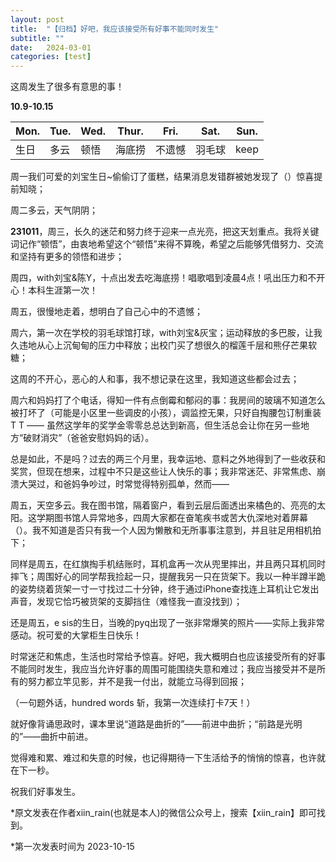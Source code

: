 ```yaml
---
layout: post
title:  "【归档】好吧，我应该接受所有好事不能同时发生"
subtitle: ""
date:   2024-03-01 
categories: [test]
---
```


这周发生了很多有意思的事！

**10.9-10.15**

| Mon. | Tue. | Wed. | Thur.  | Fri.   | Sat.   | Sun. |
| ---- | ---- | ---- | ------ | ------ | ------ | ---- |
| 生日 | 多云 | 顿悟 | 海底捞 | 不遗憾 | 羽毛球 | keep |

周一我们可爱的刘宝生日~偷偷订了蛋糕，结果消息发错群被她发现了（）惊喜提前知晓；

周二多云，天气阴阴；

**231011**，周三，长久的迷茫和努力终于迎来一点光亮，把这天划重点。我将关键词记作“顿悟”，由衷地希望这个“顿悟”来得不算晚，希望之后能够凭借努力、交流和坚持有更多的领悟和进步；

周四，with刘宝&陈Y，十点出发去吃海底捞！唱歌唱到凌晨4点！吼出压力和不开心！本科生涯第一次！

周五，很慢地走着，想明白了自己心中的不遗憾；

周六，第一次在学校的羽毛球馆打球，with刘宝&灰宝；运动释放的多巴胺，让我久违地从心上沉甸甸的压力中释放；出校门买了想很久的榴莲千层和熊仔芒果软糖；

这周的不开心，恶心的人和事，我不想记录在这里，我知道这些都会过去；

周六和妈妈打了个电话，得知一件有点倒霉和郁闷的事：我房间的玻璃不知道怎么被打坏了（可能是小区里一些调皮的小孩），调监控无果，只好自掏腰包订制重装T T —— 虽然这学年的奖学金零零总总达到新高，但生活总会让你在另一些地方“破财消灾”（爸爸安慰妈妈的话）。

总是如此，不是吗？过去的两三个月里，我幸运地、意料之外地得到了一些收获和奖赏，但现在想来，过程中不只是这些让人快乐的事；我非常迷茫、非常焦虑、崩溃大哭过，和爸妈争吵过，时常觉得特别孤单，然而——

周五，天空多云。我在图书馆，隔着窗户，看到云层后面透出来橘色的、亮亮的太阳。这学期图书馆人异常地多，四周大家都在奋笔疾书或苦大仇深地对着屏幕（）。我不知道是否只有我一个人因为懒散和无所事事注意到，并且驻足用相机拍下；

同样是周五，在红旗掏手机结账时，耳机盒再一次从兜里摔出，并且两只耳机同时摔飞；周围好心的同学帮我捡起一只，提醒我另一只在货架下。我以一种半蹲半跪的姿势绕着货架一寸一寸找过二十分钟，终于通过iPhone查找连上耳机让它发出声音，发现它恰巧被货架的支脚挡住（难怪我一直没找到）；

还是周五，e sis的生日，当晚的pyq出现了一张非常爆笑的照片——实际上我非常感动。祝可爱的大掌柜生日快乐！

时常迷茫和焦虑，生活也时常给予惊喜。好吧，我大概明白也应该接受所有的好事不能同时发生，我应当允许好事的周围可能围绕失意和难过；我应当接受并不是所有的努力都立竿见影，并不是我一付出，就能立马得到回报；

（一句题外话，hundred words 斩，我第一次连续打卡7天！）

就好像背诵思政时，课本里说“道路是曲折的”——前进中曲折；“前路是光明的”——曲折中前进。

觉得难和累、难过和失意的时候，也记得期待一下生活给予的悄悄的惊喜，也许就在下一秒。

祝我们好事发生。



*原文发表在作者xiin_rain(也就是本人)的微信公众号上，搜索【xiin_rain】即可找到。

*第一次发表时间为 2023-10-15
